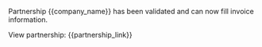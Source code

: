 Partnership {{company_name}} has been validated and can now fill invoice information.

View partnership: {{partnership_link}}